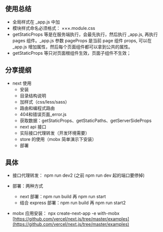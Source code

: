 ## 使用总结
- 全局样式在 _app.js 中加
- 模块样式命名必须格式： ×××.module.css 
- getStaticProps 等是在服务端执行，会最先执行，然后执行 _app.js, 再执行 pages 组件。_app.js 参数 pageProps 是当前 page 组件 props, 可以在 _app.js 增加属性，然后每个页面组件都可以拿到公共的属性。
- getStaticProps 等只对页面根组件生效，页面子组件不生效；

## 分享提纲
- next 使用
    - 安装
    - 目录结构说明
    - 加样式（css/less/sass）
    - 路由和编程式路由
    - 404和错误页面_error.js
    - 获取数据：getStaticProps、getStaticPaths、getServerSideProps
    - next api 接口
    - 实际接口代理转发（开发环境需要）
    - store 的使用（mobx 简单演示下安装）
    - 部署

## 具体
- 接口代理转发： npm run dev2 (之前 npm run dev 起的端口要停掉)

- 部署：两种方式
    - next 部署：npm run build 再 npm run start
    - 结合 express 部署：npm run build 再 npm run start2

- mobx 应用安装： npx create-next-app -e with-mobx
[https://github.com/vercel/next.js/tree/master/examples](https://github.com/vercel/next.js/tree/master/examples)